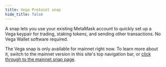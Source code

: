 ```yaml
---
title: Vega Protocol snap
hide_title: false
---
```


A snap lets you use your existing MetaMask account to quickly set up a Vega keypair for trading, staking tokens, and sending other transactions. No Vega Wallet software required.

The Vega snap is only available for mainnet right now. To learn more about it, switch to the mainnet version in this site's top navigation bar, or [click through to the mainnet snap page](https://docs.vega.xyz/release/tools/vega-protocol-snap).